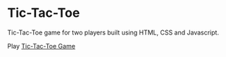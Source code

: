 # Tic-Tac-Toe
Tic-Tac-Toe game for two players built using HTML, CSS and Javascript.

Play [Tic-Tac-Toe Game](https://pragati-gangwar.github.io/Tic-Tac-Toe/)
